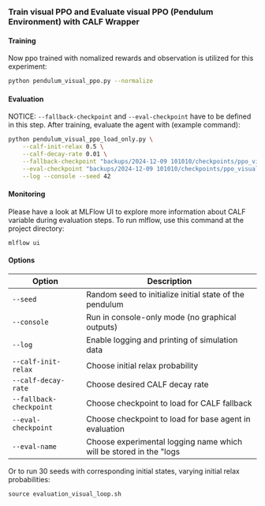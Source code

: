 
### Train visual PPO and Evaluate visual PPO (Pendulum Environment) with CALF Wrapper
#### Training
Now ppo trained with nomalized rewards and observation is utilized for this experiment:

```bash
python pendulum_visual_ppo.py --normalize
```

#### Evaluation
NOTICE: `--fallback-checkpoint` and `--eval-checkpoint` have to be defined in this step.
After training, evaluate the agent with (example command):

```bash
python pendulum_visual_ppo_load_only.py \
    --calf-init-relax 0.5 \
    --calf-decay-rate 0.01 \
    --fallback-checkpoint "backups/2024-12-09 101010/checkpoints/ppo_visual_pendulum_327680_steps.zip" \
    --eval-checkpoint "backups/2024-12-09 101010/checkpoints/ppo_visual_pendulum_655360_steps.zip" \
    --log --console --seed 42
```

#### Monitoring

Please have a look at MLFlow UI to explore more information about CALF variable during evaluation steps.
To run mlflow, use this command at the project directory:
```
mlflow ui
```

#### Options

Option | Description |
| ----- |  ----- |
| `--seed` | Random seed to initialize initial state of the pendulum |
| `--console` | Run in console-only mode (no graphical outputs) |
| `--log` | Enable logging and printing of simulation data |
| `--calf-init-relax` | Choose initial relax probability |
| `--calf-decay-rate` | Choose desired CALF decay rate |
| `--fallback-checkpoint` | Choose checkpoint to load for CALF fallback |
| `--eval-checkpoint` | Choose checkpoint to load for base agent in evaluation |
| `--eval-name` | Choose experimental logging name which will be stored in the "logs| folder |

Or to run 30 seeds with corresponding initial states, varying initial relax probabilities:
```
source evaluation_visual_loop.sh
```
